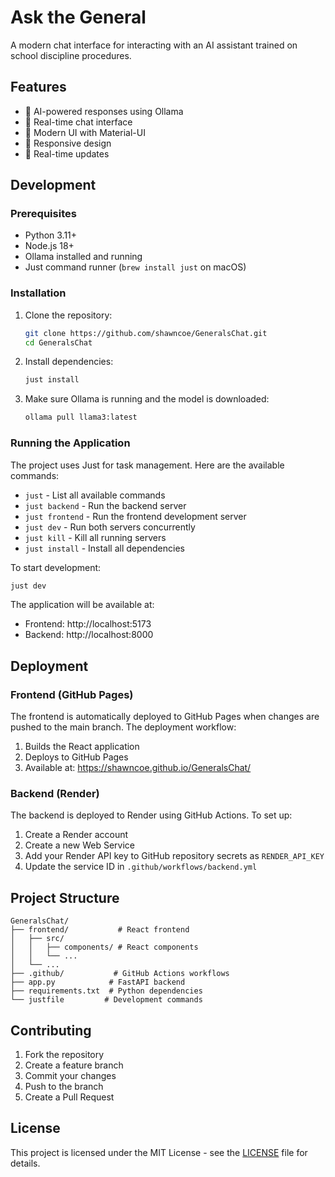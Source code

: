 # Ask the General

A modern chat interface for interacting with an AI assistant trained on school discipline procedures.

## Features

- 🤖 AI-powered responses using Ollama
- 💬 Real-time chat interface
- 🎨 Modern UI with Material-UI
- 📱 Responsive design
- 🔄 Real-time updates

## Development

### Prerequisites

- Python 3.11+
- Node.js 18+
- Ollama installed and running
- Just command runner (`brew install just` on macOS)

### Installation

1. Clone the repository:
   ```bash
   git clone https://github.com/shawncoe/GeneralsChat.git
   cd GeneralsChat
   ```

2. Install dependencies:
   ```bash
   just install
   ```

3. Make sure Ollama is running and the model is downloaded:
   ```bash
   ollama pull llama3:latest
   ```

### Running the Application

The project uses Just for task management. Here are the available commands:

- `just` - List all available commands
- `just backend` - Run the backend server
- `just frontend` - Run the frontend development server
- `just dev` - Run both servers concurrently
- `just kill` - Kill all running servers
- `just install` - Install all dependencies

To start development:
```bash
just dev
```

The application will be available at:
- Frontend: http://localhost:5173
- Backend: http://localhost:8000

## Deployment

### Frontend (GitHub Pages)

The frontend is automatically deployed to GitHub Pages when changes are pushed to the main branch. The deployment workflow:
1. Builds the React application
2. Deploys to GitHub Pages
3. Available at: https://shawncoe.github.io/GeneralsChat/

### Backend (Render)

The backend is deployed to Render using GitHub Actions. To set up:
1. Create a Render account
2. Create a new Web Service
3. Add your Render API key to GitHub repository secrets as `RENDER_API_KEY`
4. Update the service ID in `.github/workflows/backend.yml`

## Project Structure

```
GeneralsChat/
├── frontend/           # React frontend
│   ├── src/
│   │   ├── components/ # React components
│   │   └── ...
│   └── ...
├── .github/           # GitHub Actions workflows
├── app.py            # FastAPI backend
├── requirements.txt  # Python dependencies
└── justfile         # Development commands
```

## Contributing

1. Fork the repository
2. Create a feature branch
3. Commit your changes
4. Push to the branch
5. Create a Pull Request

## License

This project is licensed under the MIT License - see the [LICENSE](LICENSE) file for details. 
